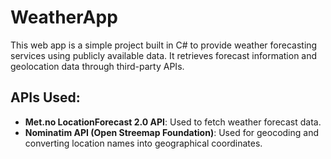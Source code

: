 # WeatherApp

This web app is a simple project built in C# to provide weather forecasting services using publicly available data. It retrieves forecast information and geolocation data through third-party APIs.

## APIs Used:

- **Met.no LocationForecast 2.0 API**: Used to fetch weather forecast data.
- **Nominatim API (Open Streemap Foundation)**: Used for geocoding and converting location names into geographical coordinates.

